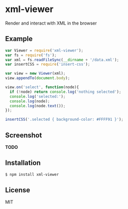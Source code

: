 
# xml-viewer

  Render and interact with XML in the browser

## Example

```js
var Viewer = require('xml-viewer');
var fs = require('fs');
var xml = fs.readFileSync(__dirname + '/data.xml');
var insertCSS = require('insert-css');

var view = new Viewer(xml);
view.appendTo(document.body);

view.on('select', function(node){
  if (!node) return console.log('nothing selected');
  console.log('selected:');
  console.log(node);
  console.log(node.text());
});

insertCSS('.selected { background-color: #FFFF91 }');

```

## Screenshot

  __TODO__

## Installation

```bash
$ npm install xml-viewer
```

## License

  MIT

